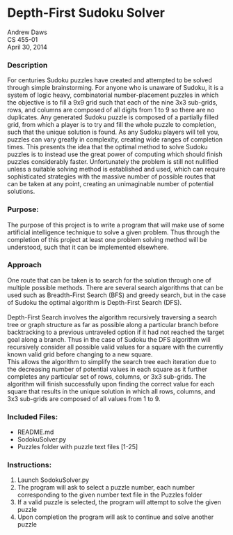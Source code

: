 # Depth-First Sudoku Solver
Andrew Daws <br />
CS 455-01 <br />
April 30, 2014 <br />

### Description
For centuries Sudoku puzzles have created and attempted to be solved through simple brainstorming. For anyone who is unaware of Sudoku, it is a system of logic heavy, combinatorial number-placement puzzles in which the objective is to fill a 9x9 grid such that each of the nine 3x3 sub-grids, rows, and columns are composed of all digits from 1 to 9 so there are no duplicates. Any generated Sudoku puzzle is composed of a partially filled grid, from which a player is to try and fill the whole puzzle to completion, such that the unique solution is found. As any Sudoku players will tell you, puzzles can vary greatly in complexity, creating wide ranges of completion times. This presents the idea that the optimal method to solve Sudoku puzzles is to instead use the great power of computing which should finish puzzles considerably faster. Unfortunately the problem is still not nullified unless a suitable solving method is established and used, which can require sophisticated strategies with the massive number of possible routes that can be taken at any point, creating an unimaginable number of potential solutions. <br />

### Purpose:
The purpose of this project is to write a program that will make use of some artificial intelligence technique to solve a given problem. Thus through the completion of this project at least one problem solving method will be understood, such that it can be implemented elsewhere. <br />

### Approach
One route that can be taken is to search for the solution through one of multiple possible methods. There are several search algorithms that can be used such as Breadth-First Search (BFS) and greedy search, but in the case of Sudoku the optimal algorithm is Depth-First Search (DFS). <br />
<br />
Depth-First Search involves the algorithm recursively traversing a search tree or graph structure as far as possible along a particular branch before backtracking to a previous untraveled option if it had not reached the target goal along a branch. Thus in the case of Sudoku the DFS algorithm will recursively consider all possible valid values for a square with the currently known valid grid before changing to a new square.
<br />
This allows the algorithm to simplify the search tree each iteration due to the decreasing number of potential values in each square as it further completes any particular set of rows, columns, or 3x3 sub-grids. The algorithm will finish successfully upon finding the correct value for each square that results in the unique solution in which all rows, columns, and 3x3 sub-grids are composed of all values from 1 to 9. <br />

### Included Files:
- README.md
- SodokuSolver.py
- Puzzles folder with puzzle text files [1-25]

### Instructions:
1. Launch SodokuSolver.py
2. The program will ask to select a puzzle number, each number corresponding to the given number text file in the Puzzles folder
3. If a valid puzzle is selected, the program will attempt to solve the given puzzle
4. Upon completion the program will ask to continue and solve another puzzle
